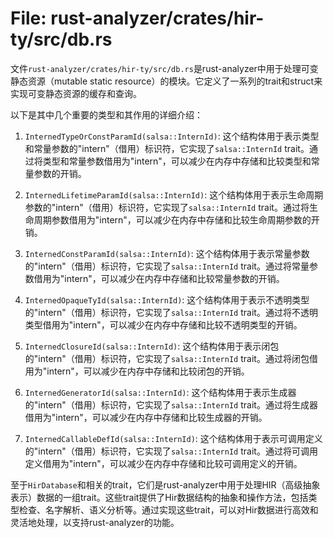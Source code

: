 # File: rust-analyzer/crates/hir-ty/src/db.rs

文件`rust-analyzer/crates/hir-ty/src/db.rs`是rust-analyzer中用于处理可变静态资源（mutable static resource）的模块。它定义了一系列的trait和struct来实现可变静态资源的缓存和查询。

以下是其中几个重要的类型和其作用的详细介绍：

1. `InternedTypeOrConstParamId(salsa::InternId)`: 这个结构体用于表示类型和常量参数的"intern"（借用）标识符，它实现了`salsa::InternId` trait。通过将类型和常量参数借用为"intern"，可以减少在内存中存储和比较类型和常量参数的开销。

2. `InternedLifetimeParamId(salsa::InternId)`: 这个结构体用于表示生命周期参数的"intern"（借用）标识符，它实现了`salsa::InternId` trait。通过将生命周期参数借用为"intern"，可以减少在内存中存储和比较生命周期参数的开销。

3. `InternedConstParamId(salsa::InternId)`: 这个结构体用于表示常量参数的"intern"（借用）标识符，它实现了`salsa::InternId` trait。通过将常量参数借用为"intern"，可以减少在内存中存储和比较常量参数的开销。

4. `InternedOpaqueTyId(salsa::InternId)`: 这个结构体用于表示不透明类型的"intern"（借用）标识符，它实现了`salsa::InternId` trait。通过将不透明类型借用为"intern"，可以减少在内存中存储和比较不透明类型的开销。

5. `InternedClosureId(salsa::InternId)`: 这个结构体用于表示闭包的"intern"（借用）标识符，它实现了`salsa::InternId` trait。通过将闭包借用为"intern"，可以减少在内存中存储和比较闭包的开销。

6. `InternedGeneratorId(salsa::InternId)`: 这个结构体用于表示生成器的"intern"（借用）标识符，它实现了`salsa::InternId` trait。通过将生成器借用为"intern"，可以减少在内存中存储和比较生成器的开销。

7. `InternedCallableDefId(salsa::InternId)`: 这个结构体用于表示可调用定义的"intern"（借用）标识符，它实现了`salsa::InternId` trait。通过将可调用定义借用为"intern"，可以减少在内存中存储和比较可调用定义的开销。

至于`HirDatabase`和相关的trait，它们是rust-analyzer中用于处理HIR（高级抽象表示）数据的一组trait。这些trait提供了Hir数据结构的抽象和操作方法，包括类型检查、名字解析、语义分析等。通过实现这些trait，可以对Hir数据进行高效和灵活地处理，以支持rust-analyzer的功能。

